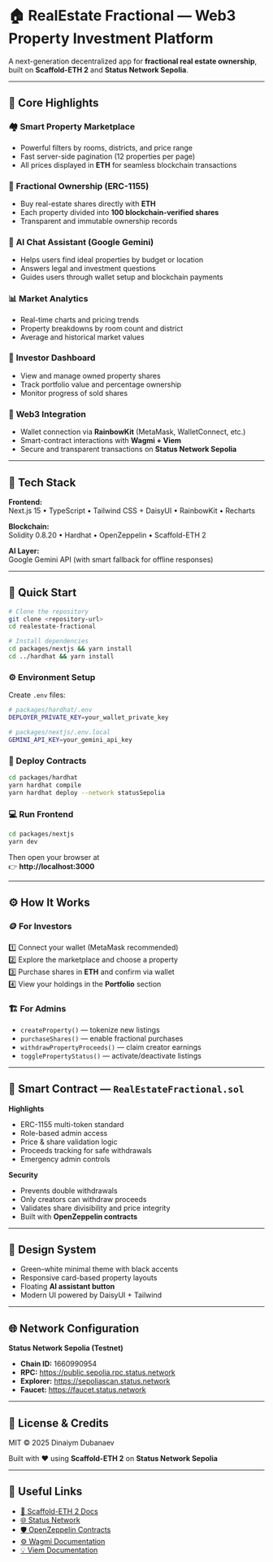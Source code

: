 # 🏠 RealEstate Fractional — Web3 Property Investment Platform

A next-generation decentralized app for **fractional real estate ownership**, built on **Scaffold-ETH 2** and **Status Network Sepolia**.

---

## 🌟 Core Highlights

### 🏘️ **Smart Property Marketplace**
- Powerful filters by rooms, districts, and price range  
- Fast server-side pagination (12 properties per page)  
- All prices displayed in **ETH** for seamless blockchain transactions  

### 💎 **Fractional Ownership (ERC-1155)**
- Buy real-estate shares directly with **ETH**  
- Each property divided into **100 blockchain-verified shares**  
- Transparent and immutable ownership records  

### 🤖 **AI Chat Assistant (Google Gemini)**
- Helps users find ideal properties by budget or location  
- Answers legal and investment questions  
- Guides users through wallet setup and blockchain payments  

### 📊 **Market Analytics**
- Real-time charts and pricing trends  
- Property breakdowns by room count and district  
- Average and historical market values  

### 💼 **Investor Dashboard**
- View and manage owned property shares  
- Track portfolio value and percentage ownership  
- Monitor progress of sold shares  

### 🔐 **Web3 Integration**
- Wallet connection via **RainbowKit** (MetaMask, WalletConnect, etc.)  
- Smart-contract interactions with **Wagmi + Viem**  
- Secure and transparent transactions on **Status Network Sepolia**

---

## 🧰 Tech Stack

**Frontend:**  
Next.js 15 • TypeScript • Tailwind CSS + DaisyUI • RainbowKit • Recharts  

**Blockchain:**  
Solidity 0.8.20 • Hardhat • OpenZeppelin • Scaffold-ETH 2  

**AI Layer:**  
Google Gemini API (with smart fallback for offline responses)

---

## 🚀 Quick Start

```bash
# Clone the repository
git clone <repository-url>
cd realestate-fractional

# Install dependencies
cd packages/nextjs && yarn install
cd ../hardhat && yarn install
```

### ⚙️ Environment Setup
Create `.env` files:

```bash
# packages/hardhat/.env
DEPLOYER_PRIVATE_KEY=your_wallet_private_key

# packages/nextjs/.env.local
GEMINI_API_KEY=your_gemini_api_key
```

### 🧩 Deploy Contracts

```bash
cd packages/hardhat
yarn hardhat compile
yarn hardhat deploy --network statusSepolia
```

### 💻 Run Frontend

```bash
cd packages/nextjs
yarn dev
```

Then open your browser at  
👉 **http://localhost:3000**

---

## ⚙️ How It Works

### 🪙 For Investors
1️⃣ Connect your wallet (MetaMask recommended)  
2️⃣ Explore the marketplace and choose a property  
3️⃣ Purchase shares in **ETH** and confirm via wallet  
4️⃣ View your holdings in the **Portfolio** section  

### 🏗️ For Admins
- `createProperty()` — tokenize new listings  
- `purchaseShares()` — enable fractional purchases  
- `withdrawPropertyProceeds()` — claim creator earnings  
- `togglePropertyStatus()` — activate/deactivate listings  

---

## 🧾 Smart Contract — `RealEstateFractional.sol`

**Highlights**
- ERC-1155 multi-token standard  
- Role-based admin access  
- Price & share validation logic  
- Proceeds tracking for safe withdrawals  
- Emergency admin controls  

**Security**
- Prevents double withdrawals  
- Only creators can withdraw proceeds  
- Validates share divisibility and price integrity  
- Built with **OpenZeppelin contracts**

---

## 🎨 Design System

- Green–white minimal theme with black accents  
- Responsive card-based property layouts  
- Floating **AI assistant button**  
- Modern UI powered by DaisyUI + Tailwind  

---

## 🌐 Network Configuration

**Status Network Sepolia (Testnet)**  
- **Chain ID:** 1660990954  
- **RPC:** https://public.sepolia.rpc.status.network  
- **Explorer:** https://sepoliascan.status.network  
- **Faucet:** https://faucet.status.network  

---

## 📜 License & Credits

MIT © 2025 Dinaiym Dubanaev  

Built with ❤️ using **Scaffold-ETH 2** on **Status Network Sepolia**

---

## 🔗 Useful Links
- [📘 Scaffold-ETH 2 Docs](https://docs.scaffoldeth.io)  
- [🌐 Status Network](https://status.network)  
- [🛡️ OpenZeppelin Contracts](https://docs.openzeppelin.com/contracts)  
- [⚙️ Wagmi Documentation](https://wagmi.sh)  
- [💡 Viem Documentation](https://viem.sh)
